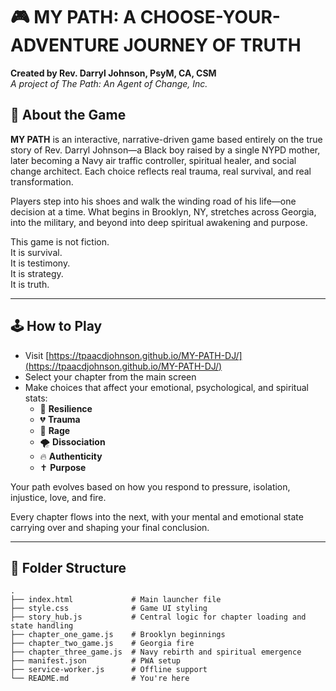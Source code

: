 # 🎮 MY PATH: A CHOOSE-YOUR-ADVENTURE JOURNEY OF TRUTH

**Created by Rev. Darryl Johnson, PsyM, CA, CSM**  
_A project of The Path: An Agent of Change, Inc._

## 📖 About the Game

**MY PATH** is an interactive, narrative-driven game based entirely on the true story of Rev. Darryl Johnson—a Black boy raised by a single NYPD mother, later becoming a Navy air traffic controller, spiritual healer, and social change architect. Each choice reflects real trauma, real survival, and real transformation.

Players step into his shoes and walk the winding road of his life—one decision at a time. What begins in Brooklyn, NY, stretches across Georgia, into the military, and beyond into deep spiritual awakening and purpose.

This game is not fiction.  
It is survival.  
It is testimony.  
It is strategy.  
It is truth.

---

## 🕹️ How to Play

- Visit [https://tpaacdjohnson.github.io/MY-PATH-DJ/](https://tpaacdjohnson.github.io/MY-PATH-DJ/)
- Select your chapter from the main screen
- Make choices that affect your emotional, psychological, and spiritual stats:
  - 🧠 **Resilience**
  - 💔 **Trauma**
  - 😤 **Rage**
  - 🌪️ **Dissociation**
  - 🔥 **Authenticity**
  - ✝️ **Purpose**

Your path evolves based on how you respond to pressure, isolation, injustice, love, and fire.

Every chapter flows into the next, with your mental and emotional state carrying over and shaping your final conclusion.

---

## 📁 Folder Structure

```plaintext
.
├── index.html             # Main launcher file
├── style.css              # Game UI styling
├── story_hub.js           # Central logic for chapter loading and state handling
├── chapter_one_game.js    # Brooklyn beginnings
├── chapter_two_game.js    # Georgia fire
├── chapter_three_game.js  # Navy rebirth and spiritual emergence
├── manifest.json          # PWA setup
├── service-worker.js      # Offline support
└── README.md              # You're here
